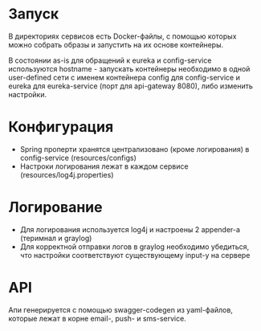 # Запуск
В директориях сервисов есть Docker-файлы, с помощью которых можно собрать образы и запустить на их основе контейнеры.
    
В состоянии as-is для обращений к eureka и config-service используются hostname - запускать контейнеры необходимо 
в одной user-defined сети с именем контейнера config для config-service и eureka для eureka-service (порт для api-gateway 8080), либо изменить настройки.


# Конфигурация

- Spring проперти хранятся централизовано (кроме логирования) в config-service (resources/configs)
- Настроки логирования лежат в каждом сервисе (resources/log4j.properties) 

# Логирование

- Для логирования используется log4j и настроены 2 appender-а (теримнал и graylog)
- Для корректной отправки логов в graylog необходимо убедиться, что настройки соответствуют существующему input-у на сервере

# API
Апи генерируется с помощью swagger-codegen из yaml-файлов, которые лежат в корне email-, push- и sms-service.
